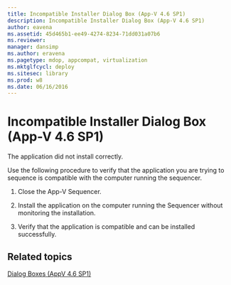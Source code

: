 ```yaml
---
title: Incompatible Installer Dialog Box (App-V 4.6 SP1)
description: Incompatible Installer Dialog Box (App-V 4.6 SP1)
author: eavena
ms.assetid: 45d465b1-ee49-4274-8234-71dd031a07b6
ms.reviewer: 
manager: dansimp
ms.author: eravena
ms.pagetype: mdop, appcompat, virtualization
ms.mktglfcycl: deploy
ms.sitesec: library
ms.prod: w8
ms.date: 06/16/2016
---
```



# Incompatible Installer Dialog Box (App-V 4.6 SP1)


The application did not install correctly.

Use the following procedure to verify that the application you are trying to sequence is compatible with the computer running the sequencer.

1.  Close the App-V Sequencer.

2.  Install the application on the computer running the Sequencer without monitoring the installation.

3.  Verify that the application is compatible and can be installed successfully.

## Related topics


[Dialog Boxes (AppV 4.6 SP1)](dialog-boxes--appv-46-sp1-.md)

 

 





